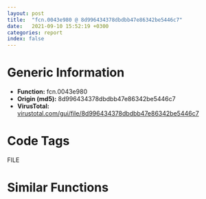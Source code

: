 ```yaml
---
layout: post
title:  "fcn.0043e980 @ 8d996434378dbdbb47e86342be5446c7"
date:   2021-09-10 15:52:19 +0300
categories: report
index: false
---
```


# Generic Information
- **Function:** fcn.0043e980
- **Origin (md5):** 8d996434378dbdbb47e86342be5446c7
- **VirusTotal:** [virustotal.com/gui/file/8d996434378dbdbb47e86342be5446c7][virustotal_ref]

# Code Tags
<span class="tag" id="FILE">FILE</span>


# Similar Functions
<script type="text/javascript" src="https://www.gstatic.com/charts/loader.js"></script>
<script type="text/javascript">

    google.charts.load('current', {'packages':['corechart']});
    google.charts.setOnLoadCallback(drawChart);

    function drawChart() {
    var data = new google.visualization.DataTable();
        data.addColumn('number', 'X');
        data.addColumn('number', 'Y');
        data.addColumn({type: 'string', role: 'tooltip', 'p': {'html': true}});
        data.addColumn({'type': 'string', 'role': 'style'});
        
        data.addRows([
    [-165.87216186523438, 34.43318176269531, '<b><a href="/report/fcn.0043e980@8d996434378dbdbb47e86342be5446c7">fcn.0043e980</a><br>@8d996434378dbdbb47e86342be5446c7</b><br><br>mov edi edi<br>push ebp<br>mov ebp esp<br>sub esp 0xc<br>cmp dword[ebp+8] 2<br>push esi<br>je 0x43e6b1<br>cmp dword[ebp+8] 1<br>je 0x43e6b1<br>call fcn.00438702<br>push 0x16<br>pop esi<br>mov dword[eax] esi<br>call fcn.00438629<br>mov eax esi<br>jmp 0x43e7a0<br>push ebx<br>push edi<br>push 0x104<br>mov esi 0x4f5d98<br>xor edi edi<br>push esi<br>push edi<br>call dword[sym.imp.KERNEL32.dll_GetModuleFileNameW]<br>mov ebx dword[0x4f63e4]<br>mov dword[0x4f63e8] esi<br>test ebx ebx<br>je 0x43e6dc<br>cmp word[ebx] di<br>jne 0x43e6de<br>mov ebx esi<br>lea eax [ebp-0xc]<br>mov dword[ebp-4] edi<br>push eax<br>lea eax [ebp-4]<br>mov dword[ebp-0xc] edi<br>push eax<br>push edi<br>push edi<br>push ebx<br>call fcn.0043e7a5<br>push 2<br>push dword[ebp-0xc]<br>push dword[ebp-4]<br>call fcn.0043e92b<br>mov esi eax<br>add esp 0x20<br>test esi esi<br>jne 0x43e716<br>call fcn.00438702<br>push 0xc<br>pop edi<br>mov dword[eax] edi<br>jmp 0x43e747<br>lea eax [ebp-0xc]<br>push eax<br>lea eax [ebp-4]<br>push eax<br>mov eax dword[ebp-4]<br>lea eax [esi+eax*4]<br>push eax<br>push esi<br>push ebx<br>call fcn.0043e7a5<br>add esp 0x14<br>cmp dword[ebp+8] 1<br>jne 0x43e74b<br>mov eax dword[ebp-4]<br>dec eax<br>mov dword[0x4f63d4] eax<br>mov eax esi<br>mov esi edi<br>mov dword[0x4f63dc] eax<br>mov ebx edi<br>jmp 0x43e795<br>lea eax [ebp-8]<br>mov dword[ebp-8] edi<br>push eax<br>push esi<br>call fcn.00447e07<br>mov ebx eax<br>pop ecx<br>pop ecx<br>test ebx ebx<br>je 0x43e765<br>mov eax dword[ebp-8]<br>jmp 0x43e78b<br>mov edx dword[ebp-8]<br>mov ecx edi<br>mov eax edx<br>cmp dword[edx] edi<br>je 0x43e778<br>lea eax [eax+4]<br>inc ecx<br>cmp dword[eax] edi<br>jne 0x43e770<br>mov eax edi<br>mov dword[0x4f63d4] ecx<br>mov dword[ebp-8] eax<br>mov ebx edi<br>mov dword[0x4f63dc] edx<br>push eax<br>call fcn.0043de85<br>pop ecx<br>mov dword[ebp-8] edi<br>push esi<br>call fcn.0043de85<br>pop ecx<br>pop edi<br>mov eax ebx<br>pop ebx<br>pop esi<br>mov esp ebp<br>pop ebp<br>ret<br>mov edi edi<br>push ebp<br>mov ebp esp<br>pop ebp<br>jmp 0x43e686<br>', 'point { fill-color: #e0440e; }'],
[-119.23657989501953, -5.999128341674805, '<b><a href="/report/fcn.00566cc8@9c2b894b84f59672d8be2e984066f76f">fcn.00566cc8</a><br>@9c2b894b84f59672d8be2e984066f76f</b><br><br>mov edi edi<br>push ebp<br>mov ebp esp<br>sub esp 0xc<br>cmp dword[ebp+8] 2<br>push esi<br>je 0x5669f9<br>cmp dword[ebp+8] 1<br>je 0x5669f9<br>call fcn.00558e0a<br>push 0x16<br>pop esi<br>mov dword[eax] esi<br>call fcn.00558d31<br>mov eax esi<br>jmp 0x566ae8<br>push ebx<br>push edi<br>push 0x104<br>mov esi 0x5e3838<br>xor edi edi<br>push esi<br>push edi<br>call dword[sym.imp.KERNEL32.dll_GetModuleFileNameW]<br>mov ebx dword[0x5e3828]<br>mov dword[0x5e382c] esi<br>test ebx ebx<br>je 0x566a24<br>cmp word[ebx] di<br>jne 0x566a26<br>mov ebx esi<br>lea eax [ebp-0xc]<br>mov dword[ebp-4] edi<br>push eax<br>lea eax [ebp-4]<br>mov dword[ebp-0xc] edi<br>push eax<br>push edi<br>push edi<br>push ebx<br>call fcn.00566aed<br>push 2<br>push dword[ebp-0xc]<br>push dword[ebp-4]<br>call fcn.00566c73<br>mov esi eax<br>add esp 0x20<br>test esi esi<br>jne 0x566a5e<br>call fcn.00558e0a<br>push 0xc<br>pop edi<br>mov dword[eax] edi<br>jmp 0x566a8f<br>lea eax [ebp-0xc]<br>push eax<br>lea eax [ebp-4]<br>push eax<br>mov eax dword[ebp-4]<br>lea eax [esi+eax*4]<br>push eax<br>push esi<br>push ebx<br>call fcn.00566aed<br>add esp 0x14<br>cmp dword[ebp+8] 1<br>jne 0x566a93<br>mov eax dword[ebp-4]<br>dec eax<br>mov dword[0x5e3818] eax<br>mov eax esi<br>mov esi edi<br>mov dword[0x5e3820] eax<br>mov ebx edi<br>jmp 0x566add<br>lea eax [ebp-8]<br>mov dword[ebp-8] edi<br>push eax<br>push esi<br>call fcn.0056ed1a<br>mov ebx eax<br>pop ecx<br>pop ecx<br>test ebx ebx<br>je 0x566aad<br>mov eax dword[ebp-8]<br>jmp 0x566ad3<br>mov edx dword[ebp-8]<br>mov ecx edi<br>mov eax edx<br>cmp dword[edx] edi<br>je 0x566ac0<br>lea eax [eax+4]<br>inc ecx<br>cmp dword[eax] edi<br>jne 0x566ab8<br>mov eax edi<br>mov dword[0x5e3818] ecx<br>mov dword[ebp-8] eax<br>mov ebx edi<br>mov dword[0x5e3820] edx<br>push eax<br>call fcn.00567d0f<br>pop ecx<br>mov dword[ebp-8] edi<br>push esi<br>call fcn.00567d0f<br>pop ecx<br>pop edi<br>mov eax ebx<br>pop ebx<br>pop esi<br>mov esp ebp<br>pop ebp<br>ret<br>mov edi edi<br>push ebp<br>mov ebp esp<br>pop ebp<br>jmp 0x5669ce<br>', 'null'],
[-97.6688003540039, 21.841684341430664, '<b><a href="/report/fcn.004151ce@d59f9c4f445b9f980173dec064f55091">fcn.004151ce</a><br>@d59f9c4f445b9f980173dec064f55091</b><br><br>mov edi edi<br>push ebp<br>mov ebp esp<br>sub esp 0xc<br>cmp dword[ebp+8] 2<br>push esi<br>je 0x414eff<br>cmp dword[ebp+8] 1<br>je 0x414eff<br>call fcn.0041425f<br>push 0x16<br>pop esi<br>mov dword[eax] esi<br>call fcn.0040c83d<br>mov eax esi<br>jmp 0x414fee<br>push ebx<br>push edi<br>push 0x104<br>mov esi 0x437068<br>xor edi edi<br>push esi<br>push edi<br>call dword[sym.imp.KERNEL32.dll_GetModuleFileNameW]<br>mov ebx dword[0x4372a0]<br>mov dword[0x4372a4] esi<br>test ebx ebx<br>je 0x414f2a<br>cmp word[ebx] di<br>jne 0x414f2c<br>mov ebx esi<br>lea eax [ebp-0xc]<br>mov dword[ebp-4] edi<br>push eax<br>lea eax [ebp-4]<br>mov dword[ebp-0xc] edi<br>push eax<br>push edi<br>push edi<br>push ebx<br>call fcn.00414ff3<br>push 2<br>push dword[ebp-0xc]<br>push dword[ebp-4]<br>call fcn.00415179<br>mov esi eax<br>add esp 0x20<br>test esi esi<br>jne 0x414f64<br>call fcn.0041425f<br>push 0xc<br>pop edi<br>mov dword[eax] edi<br>jmp 0x414f95<br>lea eax [ebp-0xc]<br>push eax<br>lea eax [ebp-4]<br>push eax<br>mov eax dword[ebp-4]<br>lea eax [esi+eax*4]<br>push eax<br>push esi<br>push ebx<br>call fcn.00414ff3<br>add esp 0x14<br>cmp dword[ebp+8] 1<br>jne 0x414f99<br>mov eax dword[ebp-4]<br>dec eax<br>mov dword[0x437290] eax<br>mov eax esi<br>mov esi edi<br>mov dword[0x437298] eax<br>mov ebx edi<br>jmp 0x414fe3<br>lea eax [ebp-8]<br>mov dword[ebp-8] edi<br>push eax<br>push esi<br>call fcn.0041bf01<br>mov ebx eax<br>pop ecx<br>pop ecx<br>test ebx ebx<br>je 0x414fb3<br>mov eax dword[ebp-8]<br>jmp 0x414fd9<br>mov edx dword[ebp-8]<br>mov ecx edi<br>mov eax edx<br>cmp dword[edx] edi<br>je 0x414fc6<br>lea eax [eax+4]<br>inc ecx<br>cmp dword[eax] edi<br>jne 0x414fbe<br>mov eax edi<br>mov dword[0x437290] ecx<br>mov dword[ebp-8] eax<br>mov ebx edi<br>mov dword[0x437298] edx<br>push eax<br>call fcn.004171ac<br>pop ecx<br>mov dword[ebp-8] edi<br>push esi<br>call fcn.004171ac<br>pop ecx<br>pop edi<br>mov eax ebx<br>pop ebx<br>pop esi<br>mov esp ebp<br>pop ebp<br>ret<br>mov edi edi<br>push ebp<br>mov ebp esp<br>pop ebp<br>jmp 0x414ed4<br>', 'null'],
[-129.2365264892578, 30.26972007751465, '<b><a href="/report/fcn.004202f2@d32515577b2cd57bf3dd6c5e3c37e219">fcn.004202f2</a><br>@d32515577b2cd57bf3dd6c5e3c37e219</b><br><br>mov edi edi<br>push ebp<br>mov ebp esp<br>sub esp 0xc<br>cmp dword[ebp+8] 2<br>push esi<br>je 0x420023<br>cmp dword[ebp+8] 1<br>je 0x420023<br>call fcn.004226c0<br>push 0x16<br>pop esi<br>mov dword[eax] esi<br>call fcn.0041d5e1<br>mov eax esi<br>jmp 0x420112<br>push ebx<br>push edi<br>push 0x104<br>mov esi 0x4de818<br>xor edi edi<br>push esi<br>push edi<br>call dword[sym.imp.KERNEL32.dll_GetModuleFileNameW]<br>mov ebx dword[0x4deec4]<br>mov dword[0x4deec8] esi<br>test ebx ebx<br>je 0x42004e<br>cmp word[ebx] di<br>jne 0x420050<br>mov ebx esi<br>lea eax [ebp-0xc]<br>mov dword[ebp-4] edi<br>push eax<br>lea eax [ebp-4]<br>mov dword[ebp-0xc] edi<br>push eax<br>push edi<br>push edi<br>push ebx<br>call fcn.00420117<br>push 2<br>push dword[ebp-0xc]<br>push dword[ebp-4]<br>call fcn.0042029d<br>mov esi eax<br>add esp 0x20<br>test esi esi<br>jne 0x420088<br>call fcn.004226c0<br>push 0xc<br>pop edi<br>mov dword[eax] edi<br>jmp 0x4200b9<br>lea eax [ebp-0xc]<br>push eax<br>lea eax [ebp-4]<br>push eax<br>mov eax dword[ebp-4]<br>lea eax [esi+eax*4]<br>push eax<br>push esi<br>push ebx<br>call fcn.00420117<br>add esp 0x14<br>cmp dword[ebp+8] 1<br>jne 0x4200bd<br>mov eax dword[ebp-4]<br>dec eax<br>mov dword[0x4deeb4] eax<br>mov eax esi<br>mov esi edi<br>mov dword[0x4deebc] eax<br>mov ebx edi<br>jmp 0x420107<br>lea eax [ebp-8]<br>mov dword[ebp-8] edi<br>push eax<br>push esi<br>call fcn.00424e21<br>mov ebx eax<br>pop ecx<br>pop ecx<br>test ebx ebx<br>je 0x4200d7<br>mov eax dword[ebp-8]<br>jmp 0x4200fd<br>mov edx dword[ebp-8]<br>mov ecx edi<br>mov eax edx<br>cmp dword[edx] edi<br>je 0x4200ea<br>lea eax [eax+4]<br>inc ecx<br>cmp dword[eax] edi<br>jne 0x4200e2<br>mov eax edi<br>mov dword[0x4deeb4] ecx<br>mov dword[ebp-8] eax<br>mov ebx edi<br>mov dword[0x4deebc] edx<br>push eax<br>call fcn.0042205e<br>pop ecx<br>mov dword[ebp-8] edi<br>push esi<br>call fcn.0042205e<br>pop ecx<br>pop edi<br>mov eax ebx<br>pop ebx<br>pop esi<br>mov esp ebp<br>pop ebp<br>ret<br>mov edi edi<br>push ebp<br>mov ebp esp<br>pop ebp<br>jmp 0x41fff8<br>', 'null'],
[-142.4056854248047, 60.68694305419922, '<b><a href="/report/fcn.00402f34@70e9569a63e2c5481707e2ba7c663021">fcn.00402f34</a><br>@70e9569a63e2c5481707e2ba7c663021</b><br><br>mov edi edi<br>push ebp<br>mov ebp esp<br>sub esp 0xc<br>cmp dword[ebp+8] 2<br>push esi<br>je 0x402c65<br>cmp dword[ebp+8] 1<br>je 0x402c65<br>call fcn.00404609<br>push 0x16<br>pop esi<br>mov dword[eax] esi<br>call fcn.00404411<br>mov eax esi<br>jmp 0x402d54<br>push ebx<br>push edi<br>push 0x104<br>mov esi 0x537b30<br>xor edi edi<br>push esi<br>push edi<br>call dword[sym.imp.KERNEL32.dll_GetModuleFileNameW]<br>mov ebx dword[0x537db4]<br>mov dword[0x537db8] esi<br>test ebx ebx<br>je 0x402c90<br>cmp word[ebx] di<br>jne 0x402c92<br>mov ebx esi<br>lea eax [ebp-0xc]<br>mov dword[ebp-4] edi<br>push eax<br>lea eax [ebp-4]<br>mov dword[ebp-0xc] edi<br>push eax<br>push edi<br>push edi<br>push ebx<br>call fcn.00402d59<br>push 2<br>push dword[ebp-0xc]<br>push dword[ebp-4]<br>call fcn.00402edf<br>mov esi eax<br>add esp 0x20<br>test esi esi<br>jne 0x402cca<br>call fcn.00404609<br>push 0xc<br>pop edi<br>mov dword[eax] edi<br>jmp 0x402cfb<br>lea eax [ebp-0xc]<br>push eax<br>lea eax [ebp-4]<br>push eax<br>mov eax dword[ebp-4]<br>lea eax [esi+eax*4]<br>push eax<br>push esi<br>push ebx<br>call fcn.00402d59<br>add esp 0x14<br>cmp dword[ebp+8] 1<br>jne 0x402cff<br>mov eax dword[ebp-4]<br>dec eax<br>mov dword[0x537da4] eax<br>mov eax esi<br>mov esi edi<br>mov dword[0x537dac] eax<br>mov ebx edi<br>jmp 0x402d49<br>lea eax [ebp-8]<br>mov dword[ebp-8] edi<br>push eax<br>push esi<br>call fcn.00404b36<br>mov ebx eax<br>pop ecx<br>pop ecx<br>test ebx ebx<br>je 0x402d19<br>mov eax dword[ebp-8]<br>jmp 0x402d3f<br>mov edx dword[ebp-8]<br>mov ecx edi<br>mov eax edx<br>cmp dword[edx] edi<br>je 0x402d2c<br>lea eax [eax+4]<br>inc ecx<br>cmp dword[eax] edi<br>jne 0x402d24<br>mov eax edi<br>mov dword[0x537da4] ecx<br>mov dword[ebp-8] eax<br>mov ebx edi<br>mov dword[0x537dac] edx<br>push eax<br>call fcn.00403bdb<br>pop ecx<br>mov dword[ebp-8] edi<br>push esi<br>call fcn.00403bdb<br>pop ecx<br>pop edi<br>mov eax ebx<br>pop ebx<br>pop esi<br>mov esp ebp<br>pop ebp<br>ret<br>mov edi edi<br>push ebp<br>mov ebp esp<br>pop ebp<br>jmp 0x402c3a<br>', 'null'],
[-152.966552734375, 1.8033109903335571, '<b><a href="/report/fcn.0043e980@c2f40b3bc10e39d3d975422ee4d09bab">fcn.0043e980</a><br>@c2f40b3bc10e39d3d975422ee4d09bab</b><br><br>mov edi edi<br>push ebp<br>mov ebp esp<br>sub esp 0xc<br>cmp dword[ebp+8] 2<br>push esi<br>je 0x43e6b1<br>cmp dword[ebp+8] 1<br>je 0x43e6b1<br>call fcn.00438702<br>push 0x16<br>pop esi<br>mov dword[eax] esi<br>call fcn.00438629<br>mov eax esi<br>jmp 0x43e7a0<br>push ebx<br>push edi<br>push 0x104<br>mov esi 0x4f5d98<br>xor edi edi<br>push esi<br>push edi<br>call dword[sym.imp.KERNEL32.dll_GetModuleFileNameW]<br>mov ebx dword[0x4f63e4]<br>mov dword[0x4f63e8] esi<br>test ebx ebx<br>je 0x43e6dc<br>cmp word[ebx] di<br>jne 0x43e6de<br>mov ebx esi<br>lea eax [ebp-0xc]<br>mov dword[ebp-4] edi<br>push eax<br>lea eax [ebp-4]<br>mov dword[ebp-0xc] edi<br>push eax<br>push edi<br>push edi<br>push ebx<br>call fcn.0043e7a5<br>push 2<br>push dword[ebp-0xc]<br>push dword[ebp-4]<br>call fcn.0043e92b<br>mov esi eax<br>add esp 0x20<br>test esi esi<br>jne 0x43e716<br>call fcn.00438702<br>push 0xc<br>pop edi<br>mov dword[eax] edi<br>jmp 0x43e747<br>lea eax [ebp-0xc]<br>push eax<br>lea eax [ebp-4]<br>push eax<br>mov eax dword[ebp-4]<br>lea eax [esi+eax*4]<br>push eax<br>push esi<br>push ebx<br>call fcn.0043e7a5<br>add esp 0x14<br>cmp dword[ebp+8] 1<br>jne 0x43e74b<br>mov eax dword[ebp-4]<br>dec eax<br>mov dword[0x4f63d4] eax<br>mov eax esi<br>mov esi edi<br>mov dword[0x4f63dc] eax<br>mov ebx edi<br>jmp 0x43e795<br>lea eax [ebp-8]<br>mov dword[ebp-8] edi<br>push eax<br>push esi<br>call fcn.00447e07<br>mov ebx eax<br>pop ecx<br>pop ecx<br>test ebx ebx<br>je 0x43e765<br>mov eax dword[ebp-8]<br>jmp 0x43e78b<br>mov edx dword[ebp-8]<br>mov ecx edi<br>mov eax edx<br>cmp dword[edx] edi<br>je 0x43e778<br>lea eax [eax+4]<br>inc ecx<br>cmp dword[eax] edi<br>jne 0x43e770<br>mov eax edi<br>mov dword[0x4f63d4] ecx<br>mov dword[ebp-8] eax<br>mov ebx edi<br>mov dword[0x4f63dc] edx<br>push eax<br>call fcn.0043de85<br>pop ecx<br>mov dword[ebp-8] edi<br>push esi<br>call fcn.0043de85<br>pop ecx<br>pop edi<br>mov eax ebx<br>pop ebx<br>pop esi<br>mov esp ebp<br>pop ebp<br>ret<br>mov edi edi<br>push ebp<br>mov ebp esp<br>pop ebp<br>jmp 0x43e686<br>', 'null'],
[-85.76904296875, 61.084293365478516, '<b><a href="/report/fcn.00404a9b@48311276b3cd8adebcd777f7aad326b2">fcn.00404a9b</a><br>@48311276b3cd8adebcd777f7aad326b2</b><br><br>mov edi edi<br>push ebp<br>mov ebp esp<br>sub esp 0xc<br>cmp dword[ebp+8] 2<br>push esi<br>je 0x4047d8<br>cmp dword[ebp+8] 1<br>je 0x4047d8<br>call fcn.00405ff8<br>push 0x16<br>pop esi<br>mov dword[eax] esi<br>call fcn.00404461<br>mov eax esi<br>jmp 0x4048cc<br>push ebx<br>push edi<br>call fcn.00406993<br>push 0x104<br>mov esi 0x4a1c48<br>xor edi edi<br>push esi<br>push edi<br>call dword[sym.imp.KERNEL32.dll_GetModuleFileNameA]<br>mov ebx dword[0x4a1d78]<br>mov dword[0x4a1d80] esi<br>test ebx ebx<br>je 0x404808<br>cmp byte[ebx] 0<br>jne 0x40480a<br>mov ebx esi<br>lea eax [ebp-0xc]<br>mov dword[ebp-4] edi<br>push eax<br>lea eax [ebp-4]<br>mov dword[ebp-0xc] edi<br>push eax<br>push edi<br>push edi<br>push ebx<br>call fcn.004048d1<br>push 1<br>push dword[ebp-0xc]<br>push dword[ebp-4]<br>call fcn.00404a46<br>mov esi eax<br>add esp 0x20<br>test esi esi<br>jne 0x404842<br>call fcn.00405ff8<br>push 0xc<br>pop edi<br>mov dword[eax] edi<br>jmp 0x404873<br>lea eax [ebp-0xc]<br>push eax<br>lea eax [ebp-4]<br>push eax<br>mov eax dword[ebp-4]<br>lea eax [esi+eax*4]<br>push eax<br>push esi<br>push ebx<br>call fcn.004048d1<br>add esp 0x14<br>cmp dword[ebp+8] 1<br>jne 0x404877<br>mov eax dword[ebp-4]<br>dec eax<br>mov dword[0x4a1d6c] eax<br>mov eax esi<br>mov esi edi<br>mov dword[0x4a1d70] eax<br>mov ebx edi<br>jmp 0x4048c1<br>lea eax [ebp-8]<br>mov dword[ebp-8] edi<br>push eax<br>push esi<br>call fcn.004064ae<br>mov ebx eax<br>pop ecx<br>pop ecx<br>test ebx ebx<br>je 0x404891<br>mov eax dword[ebp-8]<br>jmp 0x4048b7<br>mov edx dword[ebp-8]<br>mov ecx edi<br>mov eax edx<br>cmp dword[edx] edi<br>je 0x4048a4<br>lea eax [eax+4]<br>inc ecx<br>cmp dword[eax] edi<br>jne 0x40489c<br>mov eax edi<br>mov dword[0x4a1d6c] ecx<br>mov dword[ebp-8] eax<br>mov ebx edi<br>mov dword[0x4a1d70] edx<br>push eax<br>call fcn.00405816<br>pop ecx<br>mov dword[ebp-8] edi<br>push esi<br>call fcn.00405816<br>pop ecx<br>pop edi<br>mov eax ebx<br>pop ebx<br>pop esi<br>mov esp ebp<br>pop ebp<br>ret<br>mov edi edi<br>push ebp<br>mov ebp esp<br>pop ebp<br>jmp 0x4047ad<br>', 'null'],
[-107.86367797851562, 82.7070083618164, '<b><a href="/report/fcn.0040dc69@0b073c89b077a27e3496540be7574e33">fcn.0040dc69</a><br>@0b073c89b077a27e3496540be7574e33</b><br><br>mov edi edi<br>push ebp<br>mov ebp esp<br>sub esp 0xc<br>cmp dword[ebp+8] 2<br>push esi<br>je 0x40d9a6<br>cmp dword[ebp+8] 1<br>je 0x40d9a6<br>call fcn.0040ceda<br>push 0x16<br>pop esi<br>mov dword[eax] esi<br>call fcn.0040cc81<br>mov eax esi<br>jmp 0x40da9a<br>push ebx<br>push edi<br>call fcn.004125e9<br>push 0x104<br>mov esi 0x426c10<br>xor edi edi<br>push esi<br>push edi<br>call dword[sym.imp.KERNEL32.dll_GetModuleFileNameA]<br>mov ebx dword[0x426d58]<br>mov dword[0x426d60] esi<br>test ebx ebx<br>je 0x40d9d6<br>cmp byte[ebx] 0<br>jne 0x40d9d8<br>mov ebx esi<br>lea eax [ebp-0xc]<br>mov dword[ebp-4] edi<br>push eax<br>lea eax [ebp-4]<br>mov dword[ebp-0xc] edi<br>push eax<br>push edi<br>push edi<br>push ebx<br>call fcn.0040da9f<br>push 1<br>push dword[ebp-0xc]<br>push dword[ebp-4]<br>call fcn.0040dc14<br>mov esi eax<br>add esp 0x20<br>test esi esi<br>jne 0x40da10<br>call fcn.0040ceda<br>push 0xc<br>pop edi<br>mov dword[eax] edi<br>jmp 0x40da41<br>lea eax [ebp-0xc]<br>push eax<br>lea eax [ebp-4]<br>push eax<br>mov eax dword[ebp-4]<br>lea eax [esi+eax*4]<br>push eax<br>push esi<br>push ebx<br>call fcn.0040da9f<br>add esp 0x14<br>cmp dword[ebp+8] 1<br>jne 0x40da45<br>mov eax dword[ebp-4]<br>dec eax<br>mov dword[0x426d4c] eax<br>mov eax esi<br>mov esi edi<br>mov dword[0x426d50] eax<br>mov ebx edi<br>jmp 0x40da8f<br>lea eax [ebp-8]<br>mov dword[ebp-8] edi<br>push eax<br>push esi<br>call fcn.00412104<br>mov ebx eax<br>pop ecx<br>pop ecx<br>test ebx ebx<br>je 0x40da5f<br>mov eax dword[ebp-8]<br>jmp 0x40da85<br>mov edx dword[ebp-8]<br>mov ecx edi<br>mov eax edx<br>cmp dword[edx] edi<br>je 0x40da72<br>lea eax [eax+4]<br>inc ecx<br>cmp dword[eax] edi<br>jne 0x40da6a<br>mov eax edi<br>mov dword[0x426d4c] ecx<br>mov dword[ebp-8] eax<br>mov ebx edi<br>mov dword[0x426d50] edx<br>push eax<br>call fcn.0040d3e5<br>pop ecx<br>mov dword[ebp-8] edi<br>push esi<br>call fcn.0040d3e5<br>pop ecx<br>pop edi<br>mov eax ebx<br>pop ebx<br>pop esi<br>mov esp ebp<br>pop ebp<br>ret<br>mov edi edi<br>push ebp<br>mov ebp esp<br>pop ebp<br>jmp 0x40d97b<br>', 'null'],
[20.232614517211914, 36.95969009399414, '<b><a href="/report/fcn.00553f3c@c60344b51fa39a329b92557d24ff7670">fcn.00553f3c</a><br>@c60344b51fa39a329b92557d24ff7670</b><br><br>mov edi edi<br>push ebp<br>mov ebp esp<br>sub esp 0x220<br>mov eax dword[0x5ffcc0]<br>xor eax ebp<br>mov dword[ebp-4] eax<br>mov eax dword[ebp+0xc]<br>push ebx<br>push esi<br>push edi<br>mov edi dword[ebp+8]<br>xor esi esi<br>push esi<br>mov dword[ebp-0x220] eax<br>call fcn.00553e51<br>pop ecx<br>lea eax [ebp-0x210]<br>push eax<br>push esi<br>call fcn.00553e8a<br>mov ebx eax<br>mov dword[ebp-0x21c] ebx<br>cmp ebx dword[ebp-0x210]<br>je 0x553f8f<br>push 1<br>push ebx<br>call dword[sym.imp.USER32.dll_EnableWindow]<br>and dword[ebp-0x218] esi<br>lea eax [ebp-0x218]<br>push eax<br>push ebx<br>call dword[sym.imp.USER32.dll_GetWindowThreadProcessId]<br>test ebx ebx<br>je 0x553fcd<br>call dword[sym.imp.KERNEL32.dll_GetCurrentProcessId]<br>cmp dword[ebp-0x218] eax<br>jne 0x553fcd<br>push 0<br>push 0<br>push 0x376<br>push ebx<br>call dword[sym.imp.USER32.dll_SendMessageW]<br>test eax eax<br>je 0x553fcd<br>mov esi eax<br>jmp 0x553fd4<br>test edi edi<br>je 0x553fd4<br>lea esi [edi+0x78]<br>and dword[ebp-0x214] 0<br>test esi esi<br>je 0x553ff5<br>mov eax dword[esi]<br>mov dword[ebp-0x214] eax<br>mov eax dword[ebp+0x14]<br>test eax eax<br>je 0x553ff5<br>add eax 0x30000<br>mov dword[esi] eax<br>test byte[ebp+0x10] 0xf0<br>jne 0x554018<br>mov eax dword[ebp+0x10]<br>and eax 0xf<br>cmp eax 1<br>jbe 0x554014<br>add eax 0xfffffffd<br>cmp eax 1<br>ja 0x554018<br>or dword[ebp+0x10] 0x20<br>jmp 0x554018<br>or dword[ebp+0x10] 0x30<br>xor eax eax<br>mov word[ebp-0x20c] ax<br>test edi edi<br>je 0x55402a<br>mov ebx dword[edi+0x50]<br>jmp 0x55404b<br>lea ebx [ebp-0x20c]<br>mov edi 0x104<br>push edi<br>mov eax ebx<br>push eax<br>push 0<br>call dword[sym.imp.KERNEL32.dll_GetModuleFileNameW]<br>cmp eax edi<br>jne 0x55404b<br>xor eax eax<br>mov word[ebp-6] ax<br>push dword[ebp+0x10]<br>push ebx<br>push dword[ebp-0x220]<br>push dword[ebp-0x21c]<br>call fcn.00553dba<br>add esp 0x10<br>mov edi eax<br>test esi esi<br>je 0x554071<br>mov eax dword[ebp-0x214]<br>mov dword[esi] eax<br>cmp dword[ebp-0x210] 0<br>je 0x554088<br>push 1<br>push dword[ebp-0x210]<br>call dword[sym.imp.USER32.dll_EnableWindow]<br>push 1<br>call fcn.00553e51<br>pop ecx<br>mov ecx dword[ebp-4]<br>mov eax edi<br>pop edi<br>pop esi<br>xor ecx ebp<br>pop ebx<br>call fcn.005713ed<br>leave<br>ret<br>', 'null'],
[-5.691102981567383, -71.57413482666016, '<b><a href="/report/fcn.0041142b@9c2b894b84f59672d8be2e984066f76f">fcn.0041142b</a><br>@9c2b894b84f59672d8be2e984066f76f</b><br><br>push 0x268<br>push 0x5c5248<br>call fcn.00553b80<br>xor esi esi<br>mov dword[ebp-0x230] esi<br>cmp dword[0x5ddcb4] esi<br>jne 0x4115d2<br>cmp dword[0x5d8368] 0xffffffff<br>jne 0x4115d2<br>push esi<br>push 8<br>lea eax [ebp-0x238]<br>push eax<br>push 1<br>push esi<br>mov ebx 0x5d8368<br>push ebx<br>push reloc.OLEAUT32.dll_SafeArrayGetDim<br>call fcn.004113da<br>test eax eax<br>je 0x4115d5<br>mov eax dword[ebp-0x238]<br>test eax eax<br>jne 0x411582<br>push 0x585210<br>push 0x5ddcd4<br>push 0x58527c<br>call fcn.00411389<br>mov edi eax<br>test edi edi<br>je 0x4115d5<br>lea eax [ebp-0x22c]<br>push eax<br>push ebx<br>push 6<br>mov ecx edi<br>call fcn.00553897<br>call edi<br>test eax eax<br>je 0x4115d5<br>mov edi 0x105<br>push edi<br>lea eax [ebp-0x228]<br>push eax<br>push dword[ebp-0x22c]<br>call dword[sym.imp.KERNEL32.dll_GetModuleFileNameW]<br>test eax eax<br>je 0x4115d5<br>cmp eax edi<br>jb 0x4114f9<br>push 0x6f<br>call dword[sym.imp.KERNEL32.dll_SetLastError]<br>jmp 0x4115d5<br>mov dword[ebp-0x258] 0x20<br>mov dword[ebp-0x254] 0x88<br>lea eax [ebp-0x228]<br>mov dword[ebp-0x250] eax<br>push 3<br>pop edi<br>mov dword[ebp-0x244] edi<br>mov eax dword[ebp-0x22c]<br>mov dword[ebp-0x23c] eax<br>lea eax [ebp-0x258]<br>push eax<br>call fcn.004111b1<br>mov dword[ebp-0x238] eax<br>cmp eax 0xffffffff<br>jne 0x411578<br>call dword[sym.imp.KERNEL32.dll_GetLastError]<br>cmp eax 0x714<br>je 0x411570<br>cmp eax 0x715<br>je 0x411570<br>cmp eax 0x717<br>je 0x411570<br>cmp eax 0x716<br>je 0x411570<br>cmp eax 2<br>je 0x411570<br>cmp eax edi<br>jne 0x4115d5<br>mov eax esi<br>mov dword[ebp-0x238] eax<br>mov dword[0x5ddcb8] 1<br>mov dword[0x5d8368] eax<br>lea ecx [ebp-0x230]<br>push ecx<br>push eax<br>call fcn.0041116f<br>test eax eax<br>je 0x4115d2<br>mov dword[ebp-4] esi<br>mov dword[ebp-0x278] 0x40<br>lea eax [ebp-0x278]<br>push eax<br>mov edi 0x585224<br>push edi<br>push 2<br>push esi<br>push esi<br>call fcn.004112ce<br>test eax eax<br>je 0x4115c6<br>push edi<br>call dword[sym.imp.KERNEL32.dll_LoadLibraryW]<br>mov dword[ebp-4] 0xfffffffe<br>call fcn.004115df<br>xor esi esi<br>inc esi<br>mov eax esi<br>call fcn.00553bc9<br>ret<br>', 'null'],
[68.35235595703125, 184.94137573242188, '<b><a href="/report/fcn.459cbf32@284c9c9722cef7520dddfe58806fd72f">fcn.459cbf32</a><br>@284c9c9722cef7520dddfe58806fd72f</b><br><br>push 0xc<br>push 0x45a52f58<br>call fcn.459beb3c<br>mov ecx dword[ebp+8]<br>xor edi edi<br>cmp ecx edi<br>jbe 0x459cbf75<br>push 0xffffffffffffffe0<br>pop eax<br>xor edx edx<br>div ecx<br>cmp eax dword[ebp+0xc]<br>sbb eax eax<br>inc eax<br>jne 0x459cbf75<br>call fcn.459c2c12<br>mov dword[eax] 0xc<br>push edi<br>push edi<br>push edi<br>push edi<br>push edi<br>call fcn.459c3fd6<br>add esp 0x14<br>xor eax eax<br>jmp 0x459cc04a<br>imul ecx dword[ebp+0xc]<br>mov esi ecx<br>mov dword[ebp+8] esi<br>cmp esi edi<br>jne 0x459cbf85<br>xor esi esi<br>inc esi<br>xor ebx ebx<br>mov dword[ebp-0x1c] ebx<br>cmp esi 0xffffffe0<br>ja 0x459cbff8<br>cmp dword[0x45a6fa50] 3<br>jne 0x459cbfe3<br>add esi 0xf<br>and esi 0xfffffff0<br>mov dword[ebp+0xc] esi<br>mov eax dword[ebp+8]<br>cmp eax dword[0x45a6fa40]<br>ja 0x459cbfe3<br>push 4<br>call fcn.459c2e6e<br>pop ecx<br>mov dword[ebp-4] edi<br>push dword[ebp+8]<br>call fcn.459c3bb5<br>pop ecx<br>mov dword[ebp-0x1c] eax<br>mov dword[ebp-4] 0xfffffffe<br>call fcn.459cc02e<br>mov ebx dword[ebp-0x1c]<br>cmp ebx edi<br>je 0x459cbfe7<br>push dword[ebp+8]<br>push edi<br>push ebx<br>call fcn.459bd8d0<br>add esp 0xc<br>cmp ebx edi<br>jne 0x459cc048<br>push esi<br>push 8<br>push dword[0x45a6f6b4]<br>call dword[sym.imp.KERNEL32.dll_HeapAlloc]<br>mov ebx eax<br>cmp ebx edi<br>jne 0x459cc048<br>cmp dword[0x45a6f84c] edi<br>je 0x459cc037<br>push esi<br>call fcn.459be980<br>pop ecx<br>test eax eax<br>jne 0x459cbf85<br>mov eax dword[ebp+0x10]<br>cmp eax edi<br>je 0x459cbf6e<br>mov dword[eax] 0xc<br>jmp 0x459cbf6e<br>cmp ebx edi<br>jne 0x459cc048<br>mov eax dword[ebp+0x10]<br>cmp eax edi<br>je 0x459cc048<br>mov dword[eax] 0xc<br>mov eax ebx<br>call fcn.459beb81<br>ret<br>', 'null'],
[123.11602783203125, 217.08706665039062, '<b><a href="/report/fcn.10023276@4c3818fdf32d89a09257dbc9d3e142ea">fcn.10023276</a><br>@4c3818fdf32d89a09257dbc9d3e142ea</b><br><br>push 0xc<br>push 0x10030dd0<br>call fcn.1001584c<br>mov ecx dword[ebp+8]<br>xor edi edi<br>cmp ecx edi<br>jbe 0x100232b9<br>push 0xffffffffffffffe0<br>pop eax<br>xor edx edx<br>div ecx<br>cmp eax dword[ebp+0xc]<br>sbb eax eax<br>inc eax<br>jne 0x100232b9<br>call fcn.10017b9f<br>mov dword[eax] 0xc<br>push edi<br>push edi<br>push edi<br>push edi<br>push edi<br>call fcn.10013ceb<br>add esp 0x14<br>xor eax eax<br>jmp 0x1002338e<br>imul ecx dword[ebp+0xc]<br>mov esi ecx<br>mov dword[ebp+8] esi<br>cmp esi edi<br>jne 0x100232c9<br>xor esi esi<br>inc esi<br>xor ebx ebx<br>mov dword[ebp-0x1c] ebx<br>cmp esi 0xffffffe0<br>ja 0x1002333c<br>cmp dword[0x1004feb8] 3<br>jne 0x10023327<br>add esi 0xf<br>and esi 0xfffffff0<br>mov dword[ebp+0xc] esi<br>mov eax dword[ebp+8]<br>cmp eax dword[0x1004fea8]<br>ja 0x10023327<br>push 4<br>call fcn.1001c69e<br>pop ecx<br>mov dword[ebp-4] edi<br>push dword[ebp+8]<br>call fcn.1001ceeb<br>pop ecx<br>mov dword[ebp-0x1c] eax<br>mov dword[ebp-4] 0xfffffffe<br>call fcn.10023372<br>mov ebx dword[ebp-0x1c]<br>cmp ebx edi<br>je 0x1002332b<br>push dword[ebp+8]<br>push edi<br>push ebx<br>call fcn.100157d0<br>add esp 0xc<br>cmp ebx edi<br>jne 0x1002338c<br>push esi<br>push 8<br>push dword[0x10036480]<br>call dword[sym.imp.KERNEL32.dll_HeapAlloc]<br>mov ebx eax<br>cmp ebx edi<br>jne 0x1002338c<br>cmp dword[0x100365e0] edi<br>je 0x1002337b<br>push esi<br>call fcn.100197ff<br>pop ecx<br>test eax eax<br>jne 0x100232c9<br>mov eax dword[ebp+0x10]<br>cmp eax edi<br>je 0x100232b2<br>mov dword[eax] 0xc<br>jmp 0x100232b2<br>cmp ebx edi<br>jne 0x1002338c<br>mov eax dword[ebp+0x10]<br>cmp eax edi<br>je 0x1002338c<br>mov dword[eax] 0xc<br>mov eax ebx<br>call fcn.10015891<br>ret<br>', 'null'],
[83.46273040771484, 221.0102996826172, '<b><a href="/report/fcn.00585982@c60344b51fa39a329b92557d24ff7670">fcn.00585982</a><br>@c60344b51fa39a329b92557d24ff7670</b><br><br>push 0xc<br>push 0x5e97d8<br>call fcn.0057a7dc<br>mov ecx dword[ebp+8]<br>xor edi edi<br>cmp ecx edi<br>jbe 0x5859c5<br>push 0xffffffffffffffe0<br>pop eax<br>xor edx edx<br>div ecx<br>cmp eax dword[ebp+0xc]<br>sbb eax eax<br>inc eax<br>jne 0x5859c5<br>call fcn.00575c5a<br>mov dword[eax] 0xc<br>push edi<br>push edi<br>push edi<br>push edi<br>push edi<br>call fcn.0057171f<br>add esp 0x14<br>xor eax eax<br>jmp 0x585a9a<br>imul ecx dword[ebp+0xc]<br>mov esi ecx<br>mov dword[ebp+8] esi<br>cmp esi edi<br>jne 0x5859d5<br>xor esi esi<br>inc esi<br>xor ebx ebx<br>mov dword[ebp-0x1c] ebx<br>cmp esi 0xffffffe0<br>ja 0x585a48<br>cmp dword[0x611708] 3<br>jne 0x585a33<br>add esi 0xf<br>and esi 0xfffffff0<br>mov dword[ebp+0xc] esi<br>mov eax dword[ebp+8]<br>cmp eax dword[0x6116f4]<br>ja 0x585a33<br>push 4<br>call fcn.00580c54<br>pop ecx<br>mov dword[ebp-4] edi<br>push dword[ebp+8]<br>call fcn.00581466<br>pop ecx<br>mov dword[ebp-0x1c] eax<br>mov dword[ebp-4] 0xfffffffe<br>call fcn.00585a7e<br>mov ebx dword[ebp-0x1c]<br>cmp ebx edi<br>je 0x585a37<br>push dword[ebp+8]<br>push edi<br>push ebx<br>call fcn.0057a180<br>add esp 0xc<br>cmp ebx edi<br>jne 0x585a98<br>push esi<br>push 8<br>push dword[0x60fd54]<br>call dword[sym.imp.KERNEL32.dll_HeapAlloc]<br>mov ebx eax<br>cmp ebx edi<br>jne 0x585a98<br>cmp dword[0x610220] edi<br>je 0x585a87<br>push esi<br>call fcn.005836df<br>pop ecx<br>test eax eax<br>jne 0x5859d5<br>mov eax dword[ebp+0x10]<br>cmp eax edi<br>je 0x5859be<br>mov dword[eax] 0xc<br>jmp 0x5859be<br>cmp ebx edi<br>jne 0x585a98<br>mov eax dword[ebp+0x10]<br>cmp eax edi<br>je 0x585a98<br>mov dword[eax] 0xc<br>mov eax ebx<br>call fcn.0057a821<br>ret<br>', 'null'],
[101.1757583618164, 191.76065063476562, '<b><a href="/report/fcn.00489034@289859175c221b107317af7727d26c17">fcn.00489034</a><br>@289859175c221b107317af7727d26c17</b><br><br>push 0xc<br>push 0x4b49d8<br>call fcn.0047e1f4<br>mov ecx dword[ebp+8]<br>xor edi edi<br>cmp ecx edi<br>jbe 0x489077<br>push 0xffffffffffffffe0<br>pop eax<br>xor edx edx<br>div ecx<br>cmp eax dword[ebp+0xc]<br>sbb eax eax<br>inc eax<br>jne 0x489077<br>call fcn.0047beaf<br>mov dword[eax] 0xc<br>push edi<br>push edi<br>push edi<br>push edi<br>push edi<br>call fcn.00476c1c<br>add esp 0x14<br>xor eax eax<br>jmp 0x48914c<br>imul ecx dword[ebp+0xc]<br>mov esi ecx<br>mov dword[ebp+8] esi<br>cmp esi edi<br>jne 0x489087<br>xor esi esi<br>inc esi<br>xor ebx ebx<br>mov dword[ebp-0x1c] ebx<br>cmp esi 0xffffffe0<br>ja 0x4890fa<br>cmp dword[0x4d2d94] 3<br>jne 0x4890e5<br>add esi 0xf<br>and esi 0xfffffff0<br>mov dword[ebp+0xc] esi<br>mov eax dword[ebp+8]<br>cmp eax dword[0x4d2d7c]<br>ja 0x4890e5<br>push 4<br>call fcn.00483825<br>pop ecx<br>mov dword[ebp-4] edi<br>push dword[ebp+8]<br>call fcn.004845ca<br>pop ecx<br>mov dword[ebp-0x1c] eax<br>mov dword[ebp-4] 0xfffffffe<br>call fcn.00489130<br>mov ebx dword[ebp-0x1c]<br>cmp ebx edi<br>je 0x4890e9<br>push dword[ebp+8]<br>push edi<br>push ebx<br>call fcn.00476a60<br>add esp 0xc<br>cmp ebx edi<br>jne 0x48914a<br>push esi<br>push 8<br>push dword[0x4d2864]<br>call dword[sym.imp.KERNEL32.dll_HeapAlloc]<br>mov ebx eax<br>cmp ebx edi<br>jne 0x48914a<br>cmp dword[0x4d2a2c] edi<br>je 0x489139<br>push esi<br>call fcn.0047dffd<br>pop ecx<br>test eax eax<br>jne 0x489087<br>mov eax dword[ebp+0x10]<br>cmp eax edi<br>je 0x489070<br>mov dword[eax] 0xc<br>jmp 0x489070<br>cmp ebx edi<br>jne 0x48914a<br>mov eax dword[ebp+0x10]<br>cmp eax edi<br>je 0x48914a<br>mov dword[eax] 0xc<br>mov eax ebx<br>call fcn.0047e239<br>ret<br>', 'null'],
[132.27589416503906, 178.09326171875, '<b><a href="/report/fcn.0041bc76@6c5b0418e4a4c57d99cda47d2717045d">fcn.0041bc76</a><br>@6c5b0418e4a4c57d99cda47d2717045d</b><br><br>push 0xc<br>push 0x435700<br>call fcn.004107bc<br>mov ecx dword[ebp+8]<br>xor edi edi<br>cmp ecx edi<br>jbe 0x41bcb9<br>push 0xffffffffffffffe0<br>pop eax<br>xor edx edx<br>div ecx<br>cmp eax dword[ebp+0xc]<br>sbb eax eax<br>inc eax<br>jne 0x41bcb9<br>call fcn.0040dff7<br>mov dword[eax] 0xc<br>push edi<br>push edi<br>push edi<br>push edi<br>push edi<br>call fcn.00408d56<br>add esp 0x14<br>xor eax eax<br>jmp 0x41bd8e<br>imul ecx dword[ebp+0xc]<br>mov esi ecx<br>mov dword[ebp+8] esi<br>cmp esi edi<br>jne 0x41bcc9<br>xor esi esi<br>inc esi<br>xor ebx ebx<br>mov dword[ebp-0x1c] ebx<br>cmp esi 0xffffffe0<br>ja 0x41bd3c<br>cmp dword[0x439d80] 3<br>jne 0x41bd27<br>add esi 0xf<br>and esi 0xfffffff0<br>mov dword[ebp+0xc] esi<br>mov eax dword[ebp+8]<br>cmp eax dword[0x439d8c]<br>ja 0x41bd27<br>push 4<br>call fcn.00412be9<br>pop ecx<br>mov dword[ebp-4] edi<br>push dword[ebp+8]<br>call fcn.00413436<br>pop ecx<br>mov dword[ebp-0x1c] eax<br>mov dword[ebp-4] 0xfffffffe<br>call fcn.0041bd72<br>mov ebx dword[ebp-0x1c]<br>cmp ebx edi<br>je 0x41bd2b<br>push dword[ebp+8]<br>push edi<br>push ebx<br>call fcn.00408570<br>add esp 0xc<br>cmp ebx edi<br>jne 0x41bd8c<br>push esi<br>push 8<br>push dword[0x4395bc]<br>call dword[sym.imp.KERNEL32.dll_HeapAlloc]<br>mov ebx eax<br>cmp ebx edi<br>jne 0x41bd8c<br>cmp dword[0x4398d4] edi<br>je 0x41bd7b<br>push esi<br>call fcn.0040e484<br>pop ecx<br>test eax eax<br>jne 0x41bcc9<br>mov eax dword[ebp+0x10]<br>cmp eax edi<br>je 0x41bcb2<br>mov dword[eax] 0xc<br>jmp 0x41bcb2<br>cmp ebx edi<br>jne 0x41bd8c<br>mov eax dword[ebp+0x10]<br>cmp eax edi<br>je 0x41bd8c<br>mov dword[eax] 0xc<br>mov eax ebx<br>call fcn.00410801<br>ret<br>', 'null'],
[98.36582946777344, 158.12362670898438, '<b><a href="/report/fcn.004071db@eb7f7fa38880dd66bab8caf5987e5b1a">fcn.004071db</a><br>@eb7f7fa38880dd66bab8caf5987e5b1a</b><br><br>push 0xc<br>push 0x421378<br>call fcn.00401e90<br>mov ecx dword[ebp+8]<br>xor edi edi<br>cmp ecx edi<br>jbe 0x40721e<br>push 0xffffffffffffffe0<br>pop eax<br>xor edx edx<br>div ecx<br>cmp eax dword[ebp+0xc]<br>sbb eax eax<br>inc eax<br>jne 0x40721e<br>call fcn.00401e44<br>mov dword[eax] 0xc<br>push edi<br>push edi<br>push edi<br>push edi<br>push edi<br>call fcn.00401ddc<br>add esp 0x14<br>xor eax eax<br>jmp 0x4072f3<br>imul ecx dword[ebp+0xc]<br>mov esi ecx<br>mov dword[ebp+8] esi<br>cmp esi edi<br>jne 0x40722e<br>xor esi esi<br>inc esi<br>xor ebx ebx<br>mov dword[ebp-0x1c] ebx<br>cmp esi 0xffffffe0<br>ja 0x4072a1<br>cmp dword[0x4b27bc] 3<br>jne 0x40728c<br>add esi 0xf<br>and esi 0xfffffff0<br>mov dword[ebp+0xc] esi<br>mov eax dword[ebp+8]<br>cmp eax dword[0x4b27a8]<br>ja 0x40728c<br>push 4<br>call fcn.0040498a<br>pop ecx<br>mov dword[ebp-4] edi<br>push dword[ebp+8]<br>call fcn.00406d54<br>pop ecx<br>mov dword[ebp-0x1c] eax<br>mov dword[ebp-4] 0xfffffffe<br>call fcn.004072d7<br>mov ebx dword[ebp-0x1c]<br>cmp ebx edi<br>je 0x407290<br>push dword[ebp+8]<br>push edi<br>push ebx<br>call fcn.00404a60<br>add esp 0xc<br>cmp ebx edi<br>jne 0x4072f1<br>push esi<br>push 8<br>push dword[0x4238dc]<br>call dword[sym.imp.KERNEL32.dll_HeapAlloc]<br>mov ebx eax<br>cmp ebx edi<br>jne 0x4072f1<br>cmp dword[0x423ac8] edi<br>je 0x4072e0<br>push esi<br>call fcn.004043f3<br>pop ecx<br>test eax eax<br>jne 0x40722e<br>mov eax dword[ebp+0x10]<br>cmp eax edi<br>je 0x407217<br>mov dword[eax] 0xc<br>jmp 0x407217<br>cmp ebx edi<br>jne 0x4072f1<br>mov eax dword[ebp+0x10]<br>cmp eax edi<br>je 0x4072f1<br>mov dword[eax] 0xc<br>mov eax ebx<br>call fcn.00401ed5<br>ret<br>', 'null'],
[-14.442193031311035, -39.53195571899414, '<b><a href="/report/fcn.00432ad9@418e0921f3a9bd4f5bc0dcc59623b5a1">fcn.00432ad9</a><br>@418e0921f3a9bd4f5bc0dcc59623b5a1</b><br><br>push ebp<br>mov ebp esp<br>sub esp 0x118<br>mov eax dword[0x4a83f0]<br>xor eax ebp<br>mov dword[ebp-4] eax<br>push edi<br>lea eax [ebp-0x118]<br>push eax<br>mov dword[ebp-0x118] 0x114<br>call dword[sym.imp.KERNEL32.dll_GetVersionExW]<br>xor edi edi<br>inc edi<br>cmp dword[ebp-0x108] edi<br>jne 0x432b13<br>xor eax eax<br>jmp 0x432b6c<br>cmp dword[0x4b5f08] 0<br>je 0x432b23<br>mov eax 0x4b5f28<br>jmp 0x432b6c<br>push esi<br>push edi<br>mov esi 0x4b5f14<br>push esi<br>call dword[sym.imp.ADVAPI32.dll_InitializeSecurityDescriptor]<br>test eax eax<br>je 0x432b69<br>push 0<br>push 0<br>push edi<br>push esi<br>call dword[sym.imp.ADVAPI32.dll_SetSecurityDescriptorDacl]<br>test eax eax<br>je 0x432b69<br>and dword[0x4b5f30] 0<br>mov dword[0x4b5f28] 0xc<br>mov dword[0x4b5f2c] esi<br>mov dword[0x4b5f08] edi<br>mov eax 0x4b5f28<br>jmp 0x432b6b<br>xor eax eax<br>pop esi<br>mov ecx dword[ebp-4]<br>xor ecx ebp<br>pop edi<br>call fcn.0043e257<br>leave<br>ret<br>', 'null'],
[16.279314041137695, -194.99351501464844, '<b><a href="/report/fcn.0040756c@9571c7458fae91969aaed3955e433f49">fcn.0040756c</a><br>@9571c7458fae91969aaed3955e433f49</b><br><br>push 0x424<br>mov eax 0x451cc8<br>call fcn.0044b4dc<br>mov eax dword[ebp+8]<br>mov ebx dword[ebp+0xc]<br>xor esi esi<br>mov edi edx<br>mov dword[ebp-0x430] esi<br>mov dword[ebp-4] esi<br>mov dword[ebp-0x428] ecx<br>mov dword[ebp-0x42c] esi<br>mov dword[ebp-0x418] esi<br>push 2<br>push esi<br>push eax<br>mov byte[ebp-4] 1<br>call dword[sym.imp.KERNEL32.dll_LoadLibraryExW]<br>mov dword[ebp-0x41c] eax<br>cmp eax esi<br>jne 0x4075c4<br>call fcn.00406333<br>mov esi eax<br>jmp 0x4076ce<br>push ebx<br>push edi<br>push eax<br>call dword[sym.imp.KERNEL32.dll_FindResourceW]<br>mov edi eax<br>cmp edi esi<br>jne 0x4075dd<br>call fcn.00406333<br>jmp 0x4076c0<br>push edi<br>push dword[ebp-0x41c]<br>call dword[sym.imp.KERNEL32.dll_LoadResource]<br>mov dword[ebp-0x420] eax<br>cmp eax esi<br>je 0x4075d3<br>push edi<br>push dword[ebp-0x41c]<br>call dword[sym.imp.KERNEL32.dll_SizeofResource]<br>mov edi eax<br>lea eax [edi+1]<br>mov dword[ebp-0x424] edi<br>cmp eax edi<br>jae 0x40761a<br>mov esi 0x8007000e<br>jmp 0x4076c2<br>xor ecx ecx<br>shld ecx eax 1<br>add eax eax<br>mov byte[ebp-4] 2<br>cmp ecx esi<br>ja 0x40762f<br>cmp eax 0xffffffff<br>jbe 0x407639<br>push 0x80070216<br>call fcn.004050c9<br>cmp eax 0x400<br>jbe 0x407666<br>push eax<br>lea eax [ebp-0x418]<br>push eax<br>call fcn.004067c7<br>jmp 0x407672<br>lea eax [ebp-0x414]<br>mov dword[ebp-0x418] eax<br>mov dword[ebp-4] 1<br>cmp dword[ebp-0x418] esi<br>je 0x407610<br>push edi<br>push dword[ebp-0x418]<br>push edi<br>push dword[ebp-0x420]<br>push esi<br>push 3<br>call dword[sym.imp.KERNEL32.dll_MultiByteToWideChar]<br>cmp eax esi<br>je 0x4075d3<br>mov edx dword[ebp-0x418]<br>push dword[ebp+0x10]<br>xor ecx ecx<br>mov word[edx+eax*2] cx<br>mov ecx dword[ebp-0x418]<br>lea edx [ebp-0x42c]<br>call fcn.0040740c<br>mov esi eax<br>push dword[ebp-0x41c]<br>call dword[sym.imp.KERNEL32.dll_FreeLibrary]<br>lea eax [ebp-0x414]<br>cmp dword[ebp-0x418] eax<br>je 0x4076e7<br>lea eax [ebp-0x418]<br>call fcn.004067a9<br>mov eax esi<br>call fcn.0044b538<br>ret 0xc<br>', 'null'],
[33.161949157714844, -134.36398315429688, '<b><a href="/report/fcn.00407da8@20a93604f17ee6f3c2aa7b1f7a497fcf">fcn.00407da8</a><br>@20a93604f17ee6f3c2aa7b1f7a497fcf</b><br><br>push 0x424<br>mov eax 0x45f343<br>call fcn.00458b40<br>mov eax dword[ebp+8]<br>mov ebx dword[ebp+0xc]<br>xor esi esi<br>mov edi edx<br>mov dword[ebp-0x430] esi<br>mov dword[ebp-4] esi<br>mov dword[ebp-0x428] ecx<br>mov dword[ebp-0x42c] esi<br>mov dword[ebp-0x418] esi<br>push 2<br>push esi<br>push eax<br>mov byte[ebp-4] 1<br>call dword[sym.imp.KERNEL32.dll_LoadLibraryExW]<br>mov dword[ebp-0x41c] eax<br>cmp eax esi<br>jne 0x407e00<br>call fcn.00406b62<br>mov esi eax<br>jmp 0x407f0a<br>push ebx<br>push edi<br>push eax<br>call dword[sym.imp.KERNEL32.dll_FindResourceW]<br>mov edi eax<br>cmp edi esi<br>jne 0x407e19<br>call fcn.00406b62<br>jmp 0x407efc<br>push edi<br>push dword[ebp-0x41c]<br>call dword[sym.imp.KERNEL32.dll_LoadResource]<br>mov dword[ebp-0x420] eax<br>cmp eax esi<br>je 0x407e0f<br>push edi<br>push dword[ebp-0x41c]<br>call dword[sym.imp.KERNEL32.dll_SizeofResource]<br>mov edi eax<br>lea eax [edi+1]<br>mov dword[ebp-0x424] edi<br>cmp eax edi<br>jae 0x407e56<br>mov esi 0x8007000e<br>jmp 0x407efe<br>xor ecx ecx<br>shld ecx eax 1<br>add eax eax<br>mov byte[ebp-4] 2<br>cmp ecx esi<br>ja 0x407e6b<br>cmp eax 0xffffffff<br>jbe 0x407e75<br>push 0x80070216<br>call fcn.00405997<br>cmp eax 0x400<br>jbe 0x407ea2<br>push eax<br>lea eax [ebp-0x418]<br>push eax<br>call fcn.00406fee<br>jmp 0x407eae<br>lea eax [ebp-0x414]<br>mov dword[ebp-0x418] eax<br>mov dword[ebp-4] 1<br>cmp dword[ebp-0x418] esi<br>je 0x407e4c<br>push edi<br>push dword[ebp-0x418]<br>push edi<br>push dword[ebp-0x420]<br>push esi<br>push 3<br>call dword[sym.imp.KERNEL32.dll_MultiByteToWideChar]<br>cmp eax esi<br>je 0x407e0f<br>mov edx dword[ebp-0x418]<br>push dword[ebp+0x10]<br>xor ecx ecx<br>mov word[edx+eax*2] cx<br>mov ecx dword[ebp-0x418]<br>lea edx [ebp-0x42c]<br>call fcn.00407c48<br>mov esi eax<br>push dword[ebp-0x41c]<br>call dword[sym.imp.KERNEL32.dll_FreeLibrary]<br>lea eax [ebp-0x414]<br>cmp dword[ebp-0x418] eax<br>je 0x407f23<br>lea eax [ebp-0x418]<br>call fcn.00406fd8<br>mov eax esi<br>call fcn.00458b9c<br>ret 0xc<br>', 'null'],
[65.8484115600586, -154.71017456054688, '<b><a href="/report/fcn.0040756c@44a756939733df3681808b122b91651f">fcn.0040756c</a><br>@44a756939733df3681808b122b91651f</b><br><br>push 0x424<br>mov eax 0x451cc8<br>call fcn.0044b4dc<br>mov eax dword[ebp+8]<br>mov ebx dword[ebp+0xc]<br>xor esi esi<br>mov edi edx<br>mov dword[ebp-0x430] esi<br>mov dword[ebp-4] esi<br>mov dword[ebp-0x428] ecx<br>mov dword[ebp-0x42c] esi<br>mov dword[ebp-0x418] esi<br>push 2<br>push esi<br>push eax<br>mov byte[ebp-4] 1<br>call dword[sym.imp.KERNEL32.dll_LoadLibraryExW]<br>mov dword[ebp-0x41c] eax<br>cmp eax esi<br>jne 0x4075c4<br>call fcn.00406333<br>mov esi eax<br>jmp 0x4076ce<br>push ebx<br>push edi<br>push eax<br>call dword[sym.imp.KERNEL32.dll_FindResourceW]<br>mov edi eax<br>cmp edi esi<br>jne 0x4075dd<br>call fcn.00406333<br>jmp 0x4076c0<br>push edi<br>push dword[ebp-0x41c]<br>call dword[sym.imp.KERNEL32.dll_LoadResource]<br>mov dword[ebp-0x420] eax<br>cmp eax esi<br>je 0x4075d3<br>push edi<br>push dword[ebp-0x41c]<br>call dword[sym.imp.KERNEL32.dll_SizeofResource]<br>mov edi eax<br>lea eax [edi+1]<br>mov dword[ebp-0x424] edi<br>cmp eax edi<br>jae 0x40761a<br>mov esi 0x8007000e<br>jmp 0x4076c2<br>xor ecx ecx<br>shld ecx eax 1<br>add eax eax<br>mov byte[ebp-4] 2<br>cmp ecx esi<br>ja 0x40762f<br>cmp eax 0xffffffff<br>jbe 0x407639<br>push 0x80070216<br>call fcn.004050c9<br>cmp eax 0x400<br>jbe 0x407666<br>push eax<br>lea eax [ebp-0x418]<br>push eax<br>call fcn.004067c7<br>jmp 0x407672<br>lea eax [ebp-0x414]<br>mov dword[ebp-0x418] eax<br>mov dword[ebp-4] 1<br>cmp dword[ebp-0x418] esi<br>je 0x407610<br>push edi<br>push dword[ebp-0x418]<br>push edi<br>push dword[ebp-0x420]<br>push esi<br>push 3<br>call dword[sym.imp.KERNEL32.dll_MultiByteToWideChar]<br>cmp eax esi<br>je 0x4075d3<br>mov edx dword[ebp-0x418]<br>push dword[ebp+0x10]<br>xor ecx ecx<br>mov word[edx+eax*2] cx<br>mov ecx dword[ebp-0x418]<br>lea edx [ebp-0x42c]<br>call fcn.0040740c<br>mov esi eax<br>push dword[ebp-0x41c]<br>call dword[sym.imp.KERNEL32.dll_FreeLibrary]<br>lea eax [ebp-0x414]<br>cmp dword[ebp-0x418] eax<br>je 0x4076e7<br>lea eax [ebp-0x418]<br>call fcn.004067a9<br>mov eax esi<br>call fcn.0044b538<br>ret 0xc<br>', 'null'],
[34.49345397949219, -167.17501831054688, '<b><a href="/report/fcn.0040756c@3d7f25d788af3e7f7707a736ac852465">fcn.0040756c</a><br>@3d7f25d788af3e7f7707a736ac852465</b><br><br>push 0x424<br>mov eax 0x451cc8<br>call fcn.0044b4dc<br>mov eax dword[ebp+8]<br>mov ebx dword[ebp+0xc]<br>xor esi esi<br>mov edi edx<br>mov dword[ebp-0x430] esi<br>mov dword[ebp-4] esi<br>mov dword[ebp-0x428] ecx<br>mov dword[ebp-0x42c] esi<br>mov dword[ebp-0x418] esi<br>push 2<br>push esi<br>push eax<br>mov byte[ebp-4] 1<br>call dword[sym.imp.KERNEL32.dll_LoadLibraryExW]<br>mov dword[ebp-0x41c] eax<br>cmp eax esi<br>jne 0x4075c4<br>call fcn.00406333<br>mov esi eax<br>jmp 0x4076ce<br>push ebx<br>push edi<br>push eax<br>call dword[sym.imp.KERNEL32.dll_FindResourceW]<br>mov edi eax<br>cmp edi esi<br>jne 0x4075dd<br>call fcn.00406333<br>jmp 0x4076c0<br>push edi<br>push dword[ebp-0x41c]<br>call dword[sym.imp.KERNEL32.dll_LoadResource]<br>mov dword[ebp-0x420] eax<br>cmp eax esi<br>je 0x4075d3<br>push edi<br>push dword[ebp-0x41c]<br>call dword[sym.imp.KERNEL32.dll_SizeofResource]<br>mov edi eax<br>lea eax [edi+1]<br>mov dword[ebp-0x424] edi<br>cmp eax edi<br>jae 0x40761a<br>mov esi 0x8007000e<br>jmp 0x4076c2<br>xor ecx ecx<br>shld ecx eax 1<br>add eax eax<br>mov byte[ebp-4] 2<br>cmp ecx esi<br>ja 0x40762f<br>cmp eax 0xffffffff<br>jbe 0x407639<br>push 0x80070216<br>call fcn.004050c9<br>cmp eax 0x400<br>jbe 0x407666<br>push eax<br>lea eax [ebp-0x418]<br>push eax<br>call fcn.004067c7<br>jmp 0x407672<br>lea eax [ebp-0x414]<br>mov dword[ebp-0x418] eax<br>mov dword[ebp-4] 1<br>cmp dword[ebp-0x418] esi<br>je 0x407610<br>push edi<br>push dword[ebp-0x418]<br>push edi<br>push dword[ebp-0x420]<br>push esi<br>push 3<br>call dword[sym.imp.KERNEL32.dll_MultiByteToWideChar]<br>cmp eax esi<br>je 0x4075d3<br>mov edx dword[ebp-0x418]<br>push dword[ebp+0x10]<br>xor ecx ecx<br>mov word[edx+eax*2] cx<br>mov ecx dword[ebp-0x418]<br>lea edx [ebp-0x42c]<br>call fcn.0040740c<br>mov esi eax<br>push dword[ebp-0x41c]<br>call dword[sym.imp.KERNEL32.dll_FreeLibrary]<br>lea eax [ebp-0x414]<br>cmp dword[ebp-0x418] eax<br>je 0x4076e7<br>lea eax [ebp-0x418]<br>call fcn.004067a9<br>mov eax esi<br>call fcn.0044b538<br>ret 0xc<br>', 'null'],
[2.1137423515319824, -158.76278686523438, '<b><a href="/report/fcn.0040756c@3aa98225e51cbcae2d334c8b6b4ed9fd">fcn.0040756c</a><br>@3aa98225e51cbcae2d334c8b6b4ed9fd</b><br><br>push 0x424<br>mov eax 0x451cc8<br>call fcn.0044b4dc<br>mov eax dword[ebp+8]<br>mov ebx dword[ebp+0xc]<br>xor esi esi<br>mov edi edx<br>mov dword[ebp-0x430] esi<br>mov dword[ebp-4] esi<br>mov dword[ebp-0x428] ecx<br>mov dword[ebp-0x42c] esi<br>mov dword[ebp-0x418] esi<br>push 2<br>push esi<br>push eax<br>mov byte[ebp-4] 1<br>call dword[sym.imp.KERNEL32.dll_LoadLibraryExW]<br>mov dword[ebp-0x41c] eax<br>cmp eax esi<br>jne 0x4075c4<br>call fcn.00406333<br>mov esi eax<br>jmp 0x4076ce<br>push ebx<br>push edi<br>push eax<br>call dword[sym.imp.KERNEL32.dll_FindResourceW]<br>mov edi eax<br>cmp edi esi<br>jne 0x4075dd<br>call fcn.00406333<br>jmp 0x4076c0<br>push edi<br>push dword[ebp-0x41c]<br>call dword[sym.imp.KERNEL32.dll_LoadResource]<br>mov dword[ebp-0x420] eax<br>cmp eax esi<br>je 0x4075d3<br>push edi<br>push dword[ebp-0x41c]<br>call dword[sym.imp.KERNEL32.dll_SizeofResource]<br>mov edi eax<br>lea eax [edi+1]<br>mov dword[ebp-0x424] edi<br>cmp eax edi<br>jae 0x40761a<br>mov esi 0x8007000e<br>jmp 0x4076c2<br>xor ecx ecx<br>shld ecx eax 1<br>add eax eax<br>mov byte[ebp-4] 2<br>cmp ecx esi<br>ja 0x40762f<br>cmp eax 0xffffffff<br>jbe 0x407639<br>push 0x80070216<br>call fcn.004050c9<br>cmp eax 0x400<br>jbe 0x407666<br>push eax<br>lea eax [ebp-0x418]<br>push eax<br>call fcn.004067c7<br>jmp 0x407672<br>lea eax [ebp-0x414]<br>mov dword[ebp-0x418] eax<br>mov dword[ebp-4] 1<br>cmp dword[ebp-0x418] esi<br>je 0x407610<br>push edi<br>push dword[ebp-0x418]<br>push edi<br>push dword[ebp-0x420]<br>push esi<br>push 3<br>call dword[sym.imp.KERNEL32.dll_MultiByteToWideChar]<br>cmp eax esi<br>je 0x4075d3<br>mov edx dword[ebp-0x418]<br>push dword[ebp+0x10]<br>xor ecx ecx<br>mov word[edx+eax*2] cx<br>mov ecx dword[ebp-0x418]<br>lea edx [ebp-0x42c]<br>call fcn.0040740c<br>mov esi eax<br>push dword[ebp-0x41c]<br>call dword[sym.imp.KERNEL32.dll_FreeLibrary]<br>lea eax [ebp-0x414]<br>cmp dword[ebp-0x418] eax<br>je 0x4076e7<br>lea eax [ebp-0x418]<br>call fcn.004067a9<br>mov eax esi<br>call fcn.0044b538<br>ret 0xc<br>', 'null'],
[55.81280517578125, -192.46884155273438, '<b><a href="/report/fcn.0040756c@b8b9cf6862b0d68d10750002e5baaf97">fcn.0040756c</a><br>@b8b9cf6862b0d68d10750002e5baaf97</b><br><br>push 0x424<br>mov eax 0x451cc8<br>call fcn.0044b4dc<br>mov eax dword[ebp+8]<br>mov ebx dword[ebp+0xc]<br>xor esi esi<br>mov edi edx<br>mov dword[ebp-0x430] esi<br>mov dword[ebp-4] esi<br>mov dword[ebp-0x428] ecx<br>mov dword[ebp-0x42c] esi<br>mov dword[ebp-0x418] esi<br>push 2<br>push esi<br>push eax<br>mov byte[ebp-4] 1<br>call dword[sym.imp.KERNEL32.dll_LoadLibraryExW]<br>mov dword[ebp-0x41c] eax<br>cmp eax esi<br>jne 0x4075c4<br>call fcn.00406333<br>mov esi eax<br>jmp 0x4076ce<br>push ebx<br>push edi<br>push eax<br>call dword[sym.imp.KERNEL32.dll_FindResourceW]<br>mov edi eax<br>cmp edi esi<br>jne 0x4075dd<br>call fcn.00406333<br>jmp 0x4076c0<br>push edi<br>push dword[ebp-0x41c]<br>call dword[sym.imp.KERNEL32.dll_LoadResource]<br>mov dword[ebp-0x420] eax<br>cmp eax esi<br>je 0x4075d3<br>push edi<br>push dword[ebp-0x41c]<br>call dword[sym.imp.KERNEL32.dll_SizeofResource]<br>mov edi eax<br>lea eax [edi+1]<br>mov dword[ebp-0x424] edi<br>cmp eax edi<br>jae 0x40761a<br>mov esi 0x8007000e<br>jmp 0x4076c2<br>xor ecx ecx<br>shld ecx eax 1<br>add eax eax<br>mov byte[ebp-4] 2<br>cmp ecx esi<br>ja 0x40762f<br>cmp eax 0xffffffff<br>jbe 0x407639<br>push 0x80070216<br>call fcn.004050c9<br>cmp eax 0x400<br>jbe 0x407666<br>push eax<br>lea eax [ebp-0x418]<br>push eax<br>call fcn.004067c7<br>jmp 0x407672<br>lea eax [ebp-0x414]<br>mov dword[ebp-0x418] eax<br>mov dword[ebp-4] 1<br>cmp dword[ebp-0x418] esi<br>je 0x407610<br>push edi<br>push dword[ebp-0x418]<br>push edi<br>push dword[ebp-0x420]<br>push esi<br>push 3<br>call dword[sym.imp.KERNEL32.dll_MultiByteToWideChar]<br>cmp eax esi<br>je 0x4075d3<br>mov edx dword[ebp-0x418]<br>push dword[ebp+0x10]<br>xor ecx ecx<br>mov word[edx+eax*2] cx<br>mov ecx dword[ebp-0x418]<br>lea edx [ebp-0x42c]<br>call fcn.0040740c<br>mov esi eax<br>push dword[ebp-0x41c]<br>call dword[sym.imp.KERNEL32.dll_FreeLibrary]<br>lea eax [ebp-0x414]<br>cmp dword[ebp-0x418] eax<br>je 0x4076e7<br>lea eax [ebp-0x418]<br>call fcn.004067a9<br>mov eax esi<br>call fcn.0044b538<br>ret 0xc<br>', 'null'],
[-56.86093521118164, -44.535587310791016, '<b><a href="/report/fcn.00464d35@d96761eb00d2d97e2b6f5ffffed0b46a">fcn.00464d35</a><br>@d96761eb00d2d97e2b6f5ffffed0b46a</b><br><br>push ebp<br>mov ebp esp<br>sub esp 0xc<br>push ebx<br>push esi<br>push edi<br>mov edi dword[ebp+0x10]<br>mov eax ecx<br>xor esi esi<br>mov dword[ebp-4] eax<br>mov byte[0x4c62b7] 0<br>mov ebx edx<br>test edi edi<br>je 0x464d87<br>mov byte[0x4c62b8] 1<br>call dword[sym.imp.KERNEL32.dll_GetCurrentThreadId]<br>mov dword[ebp-0xc] eax<br>xor ecx ecx<br>lea eax [ebp+0x10]<br>mov dword[ebp-8] edi<br>push eax<br>push ecx<br>lea eax [ebp-0xc]<br>push eax<br>push 0x465217<br>push ecx<br>push ecx<br>call fcn.004240c1<br>mov esi eax<br>add esp 0x18<br>mov eax dword[ebp-4]<br>push dword[ebp+0xc]<br>push dword[ebp+8]<br>push ebx<br>push eax<br>call dword[sym.imp.USER32.dll_MessageBoxW]<br>mov edi eax<br>test esi esi<br>je 0x464db2<br>push 0xffffffffffffffff<br>push esi<br>mov byte[0x4c62b8] 0<br>call dword[sym.imp.KERNEL32.dll_WaitForSingleObject]<br>push esi<br>call dword[sym.imp.KERNEL32.dll_CloseHandle]<br>cmp byte[0x4c62b7] 1<br>jne 0x464dc0<br>or eax 0xffffffff<br>jmp 0x464dc2<br>mov eax edi<br>pop edi<br>pop esi<br>pop ebx<br>mov esp ebp<br>pop ebp<br>ret<br>', 'null'],
[44.57938766479492, 21.889326095581055, '<b><a href="/report/fcn.004117af@9c2b894b84f59672d8be2e984066f76f">fcn.004117af</a><br>@9c2b894b84f59672d8be2e984066f76f</b><br><br>push ebp<br>mov ebp esp<br>sub esp 0x220<br>mov eax dword[0x5d9004]<br>xor eax ebp<br>mov dword[ebp-4] eax<br>mov eax dword[ebp+8]<br>push ebx<br>push esi<br>push edi<br>mov dword[ebp-0x214] eax<br>xor ebx ebx<br>mov eax dword[ebp+0xc]<br>push ebx<br>mov dword[ebp-0x220] eax<br>call fcn.00411696<br>pop ecx<br>lea eax [ebp-0x218]<br>push eax<br>push ebx<br>call fcn.00411713<br>mov edi eax<br>cmp edi dword[ebp-0x218]<br>je 0x411800<br>push 1<br>push edi<br>call dword[sym.imp.USER32.dll_EnableWindow]<br>lea eax [ebp-0x21c]<br>mov dword[ebp-0x21c] ebx<br>push eax<br>push edi<br>mov esi ebx<br>call dword[sym.imp.USER32.dll_GetWindowThreadProcessId]<br>test edi edi<br>je 0x411844<br>call dword[sym.imp.KERNEL32.dll_GetCurrentProcessId]<br>cmp dword[ebp-0x21c] eax<br>jne 0x411844<br>push ebx<br>push ebx<br>push 0x376<br>push edi<br>call dword[sym.imp.USER32.dll_SendMessageW]<br>test eax eax<br>je 0x411844<br>mov ecx dword[ebp-0x214]<br>mov esi eax<br>jmp 0x411851<br>mov ecx dword[ebp-0x214]<br>test ecx ecx<br>je 0x411851<br>lea esi [ecx+0x7c]<br>mov dword[ebp-0x214] ebx<br>test esi esi<br>je 0x411871<br>mov eax dword[esi]<br>mov dword[ebp-0x214] eax<br>mov eax dword[ebp+0x14]<br>test eax eax<br>je 0x411871<br>add eax 0x30000<br>mov dword[esi] eax<br>mov ebx dword[ebp+0x10]<br>test bl 0xf0<br>jne 0x411893<br>mov eax ebx<br>and eax 0xf<br>cmp eax 1<br>jbe 0x411890<br>add eax 0xfffffffd<br>cmp eax 1<br>ja 0x411893<br>or ebx 0x20<br>jmp 0x411893<br>or ebx 0x30<br>xor eax eax<br>mov word[ebp-0x210] ax<br>test ecx ecx<br>je 0x4118a5<br>mov eax dword[ecx+0x50]<br>jmp 0x4118cc<br>push 0x104<br>lea eax [ebp-0x210]<br>push eax<br>push 0<br>call dword[sym.imp.KERNEL32.dll_GetModuleFileNameW]<br>cmp eax 0x104<br>jne 0x4118c6<br>xor eax eax<br>mov word[ebp-0xa] ax<br>lea eax [ebp-0x210]<br>push ebx<br>push eax<br>push dword[ebp-0x220]<br>push edi<br>call dword[sym.imp.USER32.dll_MessageBoxW]<br>mov edi eax<br>test esi esi<br>je 0x4118e9<br>mov eax dword[ebp-0x214]<br>mov dword[esi] eax<br>cmp dword[ebp-0x218] 0<br>je 0x411900<br>push 1<br>push dword[ebp-0x218]<br>call dword[sym.imp.USER32.dll_EnableWindow]<br>push 1<br>call fcn.00411696<br>pop ecx<br>mov ecx dword[ebp-4]<br>mov eax edi<br>pop edi<br>pop esi<br>xor ecx ebp<br>pop ebx<br>call fcn.00553199<br>mov esp ebp<br>pop ebp<br>ret<br>', 'null'],
[-16.556156158447266, 29.20386505126953, '<b><a href="/report/fcn.0057b91f@c60344b51fa39a329b92557d24ff7670">fcn.0057b91f</a><br>@c60344b51fa39a329b92557d24ff7670</b><br><br>mov edi edi<br>push ebp<br>mov ebp esp<br>sub esp 0x54<br>mov eax dword[0x5ffcc0]<br>xor eax ebp<br>mov dword[ebp-4] eax<br>push ebx<br>push esi<br>push edi<br>push 4<br>pop eax<br>call fcn.0057aa20<br>mov dword[ebp-0xc] esp<br>push 0x1c<br>lea eax [ebp-0x30]<br>push eax<br>push dword[ebp-0xc]<br>call dword[sym.imp.KERNEL32.dll_VirtualQuery]<br>test eax eax<br>je 0x57b9f9<br>mov eax dword[ebp-0x2c]<br>mov dword[ebp-0x10] eax<br>lea eax [ebp-0x54]<br>push eax<br>call dword[sym.imp.KERNEL32.dll_GetSystemInfo]<br>mov edi dword[ebp-0x50]<br>push str.kernel32.dll<br>xor esi esi<br>call dword[sym.imp.KERNEL32.dll_GetModuleHandleW]<br>cmp eax esi<br>je 0x57b9a1<br>push str.SetThreadStackGuarantee<br>push eax<br>call dword[sym.imp.KERNEL32.dll_GetProcAddress]<br>cmp eax esi<br>je 0x57b9a1<br>lea ecx [ebp-8]<br>push ecx<br>mov dword[ebp-8] esi<br>call eax<br>pop ecx<br>cmp eax 1<br>jne 0x57b9a1<br>cmp dword[ebp-8] esi<br>jbe 0x57b9a1<br>mov esi dword[ebp-8]<br>lea eax [edi-1]<br>lea ebx [esi+edi-1]<br>not eax<br>and ebx eax<br>je 0x57b9b0<br>add ebx edi<br>lea eax [edi+edi]<br>cmp ebx eax<br>jae 0x57b9b9<br>mov ebx eax<br>mov eax dword[ebp-0x10]<br>lea esi [edi-1]<br>not esi<br>and esi dword[ebp-0xc]<br>add edi eax<br>sub esi ebx<br>cmp esi edi<br>jb 0x57b9f9<br>push 4<br>push 0x1000<br>push ebx<br>push esi<br>call dword[sym.imp.KERNEL32.dll_VirtualAlloc]<br>test eax eax<br>je 0x57b9f9<br>lea eax [ebp-0x14]<br>push eax<br>push 0x104<br>push ebx<br>push esi<br>call dword[sym.imp.KERNEL32.dll_VirtualProtect]<br>test eax eax<br>je 0x57b9f9<br>xor eax eax<br>inc eax<br>jmp 0x57b9fb<br>xor eax eax<br>lea esp [ebp-0x60]<br>pop edi<br>pop esi<br>pop ebx<br>mov ecx dword[ebp-4]<br>xor ecx ebp<br>call fcn.005713ed<br>leave<br>ret<br>', 'null'],
[31.300739288330078, -10.661916732788086, '<b><a href="/report/fcn.00431368@9c2b894b84f59672d8be2e984066f76f">fcn.00431368</a><br>@9c2b894b84f59672d8be2e984066f76f</b><br><br>push ebp<br>mov ebp esp<br>sub esp 0x1c<br>mov eax dword[0x5d9004]<br>xor eax ebp<br>mov dword[ebp-4] eax<br>mov eax dword[ebp+0xc]<br>push ebx<br>mov ebx dword[ebp+8]<br>push esi<br>push str.comctl32.dll<br>mov dword[ebp-0x1c] eax<br>and dword[ebx] 0<br>and dword[eax] 0<br>call fcn.0041a8fe<br>mov esi eax<br>test esi esi<br>jne 0x4313a0<br>call fcn.00431355<br>jmp 0x4313fb<br>push edi<br>push str.DllGetVersion<br>push esi<br>call dword[sym.imp.KERNEL32.dll_GetProcAddress]<br>mov edi eax<br>test edi edi<br>je 0x4313ec<br>push 0x14<br>lea eax [ebp-0x18]<br>push 0<br>push eax<br>call fcn.005576f0<br>add esp 0xc<br>mov dword[ebp-0x18] 0x14<br>lea eax [ebp-0x18]<br>mov ecx edi<br>push eax<br>call fcn.00553897<br>call edi<br>mov edi eax<br>test edi edi<br>js 0x4313f1<br>mov eax dword[ebp-0x1c]<br>mov ecx dword[ebp-0x14]<br>mov dword[ebx] ecx<br>mov ecx dword[ebp-0x10]<br>mov dword[eax] ecx<br>jmp 0x4313f1<br>mov edi 0x80004001<br>push esi<br>call dword[sym.imp.KERNEL32.dll_FreeLibrary]<br>mov eax edi<br>pop edi<br>mov ecx dword[ebp-4]<br>pop esi<br>xor ecx ebp<br>pop ebx<br>call fcn.00553199<br>mov esp ebp<br>pop ebp<br>ret<br>', 'null'],
[-5.111629009246826, 135.04495239257812, '<b><a href="/report/fcn.0040f130@6c5b0418e4a4c57d99cda47d2717045d">fcn.0040f130</a><br>@6c5b0418e4a4c57d99cda47d2717045d</b><br><br>push ebp<br>mov ebp esp<br>push ecx<br>push ecx<br>push ebx<br>push esi<br>xor esi esi<br>lea eax [ebp-4]<br>inc esi<br>xor ebx ebx<br>push eax<br>mov dword[ebp-8] esi<br>mov dword[ebp-4] ebx<br>call fcn.00412837<br>cmp dword[ebp-4] 5<br>pop ecx<br>jle 0x40f156<br>mov eax esi<br>jmp 0x40f198<br>push edi<br>push ebx<br>call dword[sym.imp.KERNEL32.dll_GetModuleHandleA]<br>mov esi dword[eax+0x3c]<br>add esi eax<br>cmp word[esi+6] bx<br>movzx eax word[esi+0x14]<br>lea edi [eax+esi+0x18]<br>jbe 0x40f194<br>push edi<br>push str..mixcrt<br>call fcn.00409050<br>test eax eax<br>pop ecx<br>pop ecx<br>je 0x40f190<br>movzx eax word[esi+6]<br>inc ebx<br>add edi 0x28<br>cmp ebx eax<br>jb 0x40f171<br>jmp 0x40f194<br>and dword[ebp-8] 0<br>mov eax dword[ebp-8]<br>pop edi<br>pop esi<br>pop ebx<br>leave<br>ret<br>', 'null'],
[-26.78127670288086, 115.43209838867188, '<b><a href="/report/fcn.10019ede@4c3818fdf32d89a09257dbc9d3e142ea">fcn.10019ede</a><br>@4c3818fdf32d89a09257dbc9d3e142ea</b><br><br>push ebp<br>mov ebp esp<br>push ecx<br>push ecx<br>push ebx<br>push esi<br>xor esi esi<br>lea eax [ebp-4]<br>inc esi<br>xor ebx ebx<br>push eax<br>mov dword[ebp-8] esi<br>mov dword[ebp-4] ebx<br>call fcn.1001bea6<br>cmp dword[ebp-4] 5<br>pop ecx<br>jle 0x10019f04<br>mov eax esi<br>jmp 0x10019f46<br>push edi<br>push ebx<br>call dword[sym.imp.KERNEL32.dll_GetModuleHandleA]<br>mov esi dword[eax+0x3c]<br>add esi eax<br>cmp word[esi+6] bx<br>movzx eax word[esi+0x14]<br>lea edi [eax+esi+0x18]<br>jbe 0x10019f42<br>push edi<br>push str..mixcrt<br>call fcn.1001a660<br>test eax eax<br>pop ecx<br>pop ecx<br>je 0x10019f3e<br>movzx eax word[esi+6]<br>inc ebx<br>add edi 0x28<br>cmp ebx eax<br>jb 0x10019f1f<br>jmp 0x10019f42<br>and dword[ebp-8] 0<br>mov eax dword[ebp-8]<br>pop edi<br>pop esi<br>pop ebx<br>leave<br>ret<br>', 'null'],
[-33.071624755859375, 144.4352264404297, '<b><a href="/report/fcn.459bfd4e@284c9c9722cef7520dddfe58806fd72f">fcn.459bfd4e</a><br>@284c9c9722cef7520dddfe58806fd72f</b><br><br>push ebp<br>mov ebp esp<br>push ecx<br>push ecx<br>push ebx<br>push esi<br>xor esi esi<br>lea eax [ebp-4]<br>inc esi<br>xor ebx ebx<br>push eax<br>mov dword[ebp-8] esi<br>mov dword[ebp-4] ebx<br>call fcn.459c13c1<br>cmp dword[ebp-4] 5<br>pop ecx<br>jle 0x459bfd74<br>mov eax esi<br>jmp 0x459bfdb6<br>push edi<br>push ebx<br>call dword[sym.imp.KERNEL32.dll_GetModuleHandleA]<br>mov esi dword[eax+0x3c]<br>add esi eax<br>cmp word[esi+6] bx<br>movzx eax word[esi+0x14]<br>lea edi [eax+esi+0x18]<br>jbe 0x459bfdb2<br>push edi<br>push str..mixcrt<br>call fcn.459be720<br>test eax eax<br>pop ecx<br>pop ecx<br>je 0x459bfdae<br>movzx eax word[esi+6]<br>inc ebx<br>add edi 0x28<br>cmp ebx eax<br>jb 0x459bfd8f<br>jmp 0x459bfdb2<br>and dword[ebp-8] 0<br>mov eax dword[ebp-8]<br>pop edi<br>pop esi<br>pop ebx<br>leave<br>ret<br>', 'null'],
[34.79545211791992, 82.74243927001953, '<b><a href="/report/fcn.0040bd53@1bf3bcaca0e582026c935549bb7d8a33">fcn.0040bd53</a><br>@1bf3bcaca0e582026c935549bb7d8a33</b><br><br>push ebp<br>mov ebp esp<br>mov eax dword[ebp+8]<br>push edi<br>lea edi [eax*4+0x42f5b0]<br>mov eax dword[edi]<br>mov edx dword[0x42e068]<br>mov ecx edx<br>and ecx 0x1f<br>xor edx eax<br>ror edx cl<br>cmp edx 0xffffffff<br>jne 0x40bd7b<br>xor eax eax<br>jmp 0x40bdbf<br>test edx edx<br>je 0x40bd83<br>mov eax edx<br>jmp 0x40bdbf<br>push esi<br>push dword[ebp+0x14]<br>push dword[ebp+0x10]<br>call fcn.0040bc8f<br>pop ecx<br>pop ecx<br>test eax eax<br>je 0x40bdb2<br>push dword[ebp+0xc]<br>push eax<br>call dword[sym.imp.KERNEL32.dll_GetProcAddress]<br>mov esi eax<br>test esi esi<br>je 0x40bdb2<br>push esi<br>call fcn.004079d7<br>pop ecx<br>xchg dword[edi] eax<br>mov eax esi<br>jmp 0x40bdbe<br>push 0xffffffffffffffff<br>call fcn.004079d7<br>pop ecx<br>xchg dword[edi] eax<br>xor eax eax<br>pop esi<br>pop edi<br>pop ebp<br>ret<br>', 'null'],

        ]);

    var options = {
        title: 'Similarity Plot',
        legend: 'none',
        colors: ['#dedbd9', '#e6693e', '#ec8f6e', '#f3b49f', '#f6c7b6'],
        tooltip: {isHtml: true, trigger: 'both'},
        explorer: {
        actions: ["dragToZoom", "rightClickToReset"],
        },
        chartArea: {
        width: '80%',
        height: '80%'
        },
        width: '100%',
        height: '100%'
    };

    var chart = new google.visualization.ScatterChart(document.getElementById('chart_div'));

    chart.draw(data, options);
    }
    
</script>

<div id="chart_div" style="width: 100%px; height: 100%;"></div>

# Disassembled Code
{% highlight nasm %}

mov edi edi
push ebp
mov ebp esp
sub esp 0xc
cmp dword[ebp+8] 2
push esi
je 0x43e6b1
cmp dword[ebp+8] 1
je 0x43e6b1
call fcn.00438702
push 0x16
pop esi
mov dword[eax] esi
call fcn.00438629
mov eax esi
jmp 0x43e7a0
push ebx
push edi
push 0x104
mov esi 0x4f5d98
xor edi edi
push esi
push edi
call dword[sym.imp.KERNEL32.dll_GetModuleFileNameW]
mov ebx dword[0x4f63e4]
mov dword[0x4f63e8] esi
test ebx ebx
je 0x43e6dc
cmp word[ebx] di
jne 0x43e6de
mov ebx esi
lea eax [ebp-0xc]
mov dword[ebp-4] edi
push eax
lea eax [ebp-4]
mov dword[ebp-0xc] edi
push eax
push edi
push edi
push ebx
call fcn.0043e7a5
push 2
push dword[ebp-0xc]
push dword[ebp-4]
call fcn.0043e92b
mov esi eax
add esp 0x20
test esi esi
jne 0x43e716
call fcn.00438702
push 0xc
pop edi
mov dword[eax] edi
jmp 0x43e747
lea eax [ebp-0xc]
push eax
lea eax [ebp-4]
push eax
mov eax dword[ebp-4]
lea eax [esi+eax*4]
push eax
push esi
push ebx
call fcn.0043e7a5
add esp 0x14
cmp dword[ebp+8] 1
jne 0x43e74b
mov eax dword[ebp-4]
dec eax
mov dword[0x4f63d4] eax
mov eax esi
mov esi edi
mov dword[0x4f63dc] eax
mov ebx edi
jmp 0x43e795
lea eax [ebp-8]
mov dword[ebp-8] edi
push eax
push esi
call fcn.00447e07
mov ebx eax
pop ecx
pop ecx
test ebx ebx
je 0x43e765
mov eax dword[ebp-8]
jmp 0x43e78b
mov edx dword[ebp-8]
mov ecx edi
mov eax edx
cmp dword[edx] edi
je 0x43e778
lea eax [eax+4]
inc ecx
cmp dword[eax] edi
jne 0x43e770
mov eax edi
mov dword[0x4f63d4] ecx
mov dword[ebp-8] eax
mov ebx edi
mov dword[0x4f63dc] edx
push eax
call fcn.0043de85
pop ecx
mov dword[ebp-8] edi
push esi
call fcn.0043de85
pop ecx
pop edi
mov eax ebx
pop ebx
pop esi
mov esp ebp
pop ebp
ret
mov edi edi
push ebp
mov ebp esp
pop ebp
jmp 0x43e686

{% endhighlight %}

[virustotal_ref]: https://www.virustotal.com/gui/file/8d996434378dbdbb47e86342be5446c7